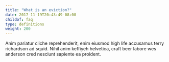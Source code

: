 ```yaml
---
title: "What is an eviction?"
date: 2017-11-19T20:43:49-08:00
childof: faq
type: definitions
weight: 200
---
```

Anim pariatur cliche reprehenderit, enim eiusmod high life accusamus terry richardson ad squid. Nihil anim keffiyeh helvetica, craft beer labore wes anderson cred nesciunt sapiente ea proident.